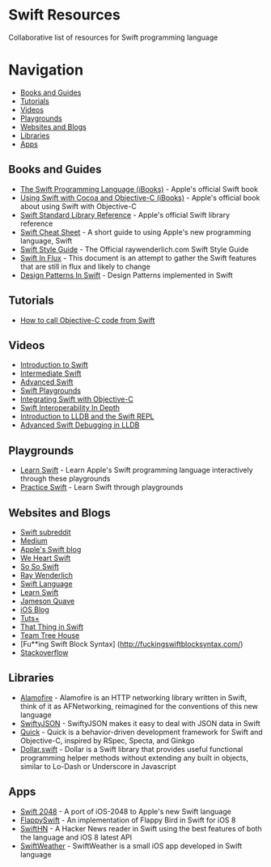 Swift Resources
===============

Collaborative list of resources for Swift programming language

# Navigation

- [Books and Guides](#books-and-guides)
- [Tutorials](#tutorials)
- [Videos](#videos)
- [Playgrounds](#playgrounds)
- [Websites and Blogs](#websites-and-blogs)
- [Libraries](#libraries)
- [Apps](#apps)

## Books and Guides

* [The Swift Programming Language (iBooks)](https://itunes.apple.com/us/book/the-swift-programming-language/id881256329?mt=11&ls=1) - Apple's official Swift book
* [Using Swift with Cocoa and Objective-C (iBooks)](https://itunes.apple.com/us/book/using-swift-cocoa-objective/id888894773?mt=11&ls=1) - Apple's official book about using Swift with Objective-C
* [Swift Standard Library Reference](https://developer.apple.com/library/prerelease/ios/documentation/General/Reference/SwiftStandardLibraryReference/) - Apple's official Swift library reference
* [Swift Cheat Sheet](http://mhm5000.gitbooks.io/swift-cheat-sheet/) - A short guide to using Apple's new programming language, Swift
* [Swift Style Guide](https://github.com/raywenderlich/swift-style-guide) - The Official raywenderlich.com Swift Style Guide
* [Swift In Flux](https://github.com/ksm/SwiftInFlux) - This document is an attempt to gather the Swift features that are still in flux and likely to change
* [Design Patterns In Swift](https://github.com/ochococo/Design-Patterns-In-Swift) - Design Patterns implemented in Swift

## Tutorials

* [How to call Objective-C code from Swift](https://stackoverflow.com/questions/24002369/how-to-call-objective-c-code-from-swift/24005242#24005242)

## Videos

* [Introduction to Swift](https://developer.apple.com/videos/wwdc/2014/?id=402)
* [Intermediate Swift](https://developer.apple.com/videos/wwdc/2014/?id=403)
* [Advanced Swift](https://developer.apple.com/videos/wwdc/2014/?id=404)
* [Swift Playgrounds](https://developer.apple.com/videos/wwdc/2014/?id=408)
* [Integrating Swift with Objective-C](https://developer.apple.com/videos/wwdc/2014/?id=406)
* [Swift Interoperability In Depth](https://developer.apple.com/videos/wwdc/2014/?id=407)
* [Introduction to LLDB and the Swift REPL](https://developer.apple.com/videos/wwdc/2014/?id=409)
* [Advanced Swift Debugging in LLDB](https://developer.apple.com/videos/wwdc/2014/?id=410)

## Playgrounds

* [Learn Swift](https://github.com/nettlep/learn-swift) - Learn Apple's Swift programming language interactively through these playgrounds
* [Practice Swift](https://github.com/domenicosolazzo/practice-swift) - Learn Swift through playgrounds

## Websites and Blogs

* [Swift subreddit](http://www.reddit.com/r/swift)
* [Medium](https://medium.com/swift-programming/latest)
* [Apple's Swift blog](https://developer.apple.com/swift/blog/)
* [We Heart Swift](http://www.weheartswift.com/swifting-around/)
* [So So Swift](http://www.sososwift.com/)
* [Ray Wenderlich](http://www.raywenderlich.com/tutorials)
* [Swift Language](http://swiftlang.eu/)
* [Learn Swift](http://www.learnswift.tips/)
* [Jameson Quave](http://jamesonquave.com/blog/developing-ios-apps-using-swift-tutorial/)
* [iOS Blog](http://ios-blog.co.uk/swift-tutorials/)
* [Tuts+](http://code.tutsplus.com/tutorials/an-introduction-to-swift-part-1--cms-21389)
* [That Thing in Swift](http://thatthinginswift.com/)
* [Team Tree House](http://blog.teamtreehouse.com/an-absolute-beginners-guide-to-swift)
* [Fu**ing Swift Block Syntax] (http://fuckingswiftblocksyntax.com/)
* [Stackoverflow](https://stackoverflow.com/questions/tagged/swift)

## Libraries

* [Alamofire](https://github.com/Alamofire/Alamofire) - Alamofire is an HTTP networking library written in Swift, think of it as AFNetworking, reimagined for the conventions of this new language
* [SwiftyJSON](https://github.com/lingoer/SwiftyJSON) - SwiftyJSON makes it easy to deal with JSON data in Swift
* [Quick](https://github.com/Quick/Quick) - Quick is a behavior-driven development framework for Swift and Objective-C, inspired by RSpec, Specta, and Ginkgo
* [Dollar.swift](https://github.com/ankurp/Dollar.swift) - Dollar is a Swift library that provides useful functional programming helper methods without extending any built in objects, similar to Lo-Dash or Underscore in Javascript

## Apps

* [Swift 2048](https://github.com/austinzheng/swift-2048) - A port of iOS-2048 to Apple's new Swift language
* [FlappySwift](https://github.com/fullstackio/FlappySwift) - An implementation of Flappy Bird in Swift for iOS 8
* [SwiftHN](https://github.com/Dimillian/SwiftHN) - A Hacker News reader in Swift using the best features of both the language and iOS 8 latest API
* [SwiftWeather](https://github.com/JakeLin/SwiftWeather) - SwiftWeather is a small iOS app developed in Swift language
